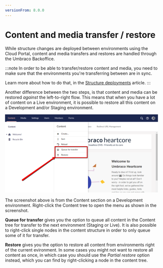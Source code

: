 ```yaml
---
versionFrom: 8.0.0
---
```


# Content and media transfer / restore

While structure changes are deployed between environments using the Cloud Portal, content and media transfers and restores are handled through the Umbraco Backoffice.

:::note
In order to be able to transfer/restore content and media, you need to make sure that the environments you're transferring between are in sync.

Learn more about how to do that, in the [Structure deployments](../Structure-deployment) article.
:::

Another difference between the two steps, is that content and media can be restored *against* the left-to-right flow. This means that when you have a lot of content on a Live environment, it is possible to restore all this content on a Development and/or Staging environment.

![Queue for transfer and restore](images/transfer-and-restore.png)

The screenshot above is from the Content section on a Development environment. Right-click the Content tree to open the menu as shown in the screenshot.

**Queue for transfer** gives you the option to queue all content in the Content tree for transfer to the next environment (Staging or Live). It is also possible to right-click single nodes in the content structure in order to only queue some of it for transfer.

**Restore** gives you the option to restore all content from environments right of the current evironment. In some cases you might not want to restore all content as once, in which case you should use the *Partial restore* option instead, which you can find by right-clicking a node in the content tree.